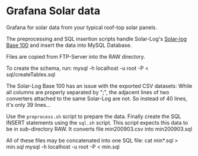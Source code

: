 # Grafana Solar data

Grafana for solar data from your typical roof-top solar panels.

The preprocessing and SQL insertion scripts handle Solar-Log's
[Solar-log Base 100](https://www.solar-log.com/de/produkte-komponenten/solar-logTM-hardware/solar-log-base/)
and insert the data into MySQL Database.

Files are copied from FTP-Server into the RAW directory.


To create the schema, run:
    mysql -h localhost -u root -P < sql/createTables.sql

The Solar-Log Base 100 has an issue with the exported CSV datasets:
While all columns are properly separated by ";", the adjacent lines of
two converters attached to the same Solar-Log are not.
So instead of 40 lines, it's only 39 lines...

Use the `preprocess.sh` script to prepare the data.
Finally create the SQL INSERT statements using the `sql.sh` script.
This script expects this data to be in sub-directory RAW.
It converts file min200903.csv into min200903.sql

All of these files may be concatenated into one SQL file:
    cat min*.sql > min.sql
    mysql -h localhost -u root -P < min.sql 



    
